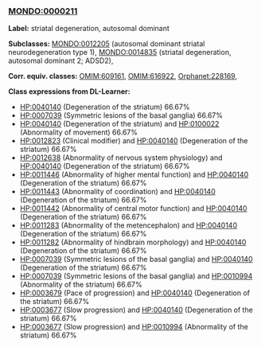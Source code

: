 
### [MONDO:0000211](http://purl.obolibrary.org/obo/MONDO_0000211)
**Label:** striatal degeneration, autosomal dominant

**Subclasses:** [MONDO:0012205](http://purl.obolibrary.org/obo/MONDO_0012205) (autosomal dominant striatal neurodegeneration type 1), [MONDO:0014835](http://purl.obolibrary.org/obo/MONDO_0014835) (striatal degeneration, autosomal dominant 2; ADSD2), 

**Corr. equiv. classes:** [OMIM:609161](http://purl.obolibrary.org/obo/OMIM_609161), [OMIM:616922](http://purl.obolibrary.org/obo/OMIM_616922), [Orphanet:228169](http://www.orpha.net/ORDO/Orphanet_228169), 

**Class expressions from DL-Learner:**

- [HP:0040140](http://purl.obolibrary.org/obo/HP_0040140) (Degeneration of the striatum) 66.67%
- [HP:0007039](http://purl.obolibrary.org/obo/HP_0007039) (Symmetric lesions of the basal ganglia) 66.67%
- [HP:0040140](http://purl.obolibrary.org/obo/HP_0040140) (Degeneration of the striatum) and [HP:0100022](http://purl.obolibrary.org/obo/HP_0100022) (Abnormality of movement) 66.67%
- [HP:0012823](http://purl.obolibrary.org/obo/HP_0012823) (Clinical modifier) and [HP:0040140](http://purl.obolibrary.org/obo/HP_0040140) (Degeneration of the striatum) 66.67%
- [HP:0012638](http://purl.obolibrary.org/obo/HP_0012638) (Abnormality of nervous system physiology) and [HP:0040140](http://purl.obolibrary.org/obo/HP_0040140) (Degeneration of the striatum) 66.67%
- [HP:0011446](http://purl.obolibrary.org/obo/HP_0011446) (Abnormality of higher mental function) and [HP:0040140](http://purl.obolibrary.org/obo/HP_0040140) (Degeneration of the striatum) 66.67%
- [HP:0011443](http://purl.obolibrary.org/obo/HP_0011443) (Abnormality of coordination) and [HP:0040140](http://purl.obolibrary.org/obo/HP_0040140) (Degeneration of the striatum) 66.67%
- [HP:0011442](http://purl.obolibrary.org/obo/HP_0011442) (Abnormality of central motor function) and [HP:0040140](http://purl.obolibrary.org/obo/HP_0040140) (Degeneration of the striatum) 66.67%
- [HP:0011283](http://purl.obolibrary.org/obo/HP_0011283) (Abnormality of the metencephalon) and [HP:0040140](http://purl.obolibrary.org/obo/HP_0040140) (Degeneration of the striatum) 66.67%
- [HP:0011282](http://purl.obolibrary.org/obo/HP_0011282) (Abnormality of hindbrain morphology) and [HP:0040140](http://purl.obolibrary.org/obo/HP_0040140) (Degeneration of the striatum) 66.67%
- [HP:0007039](http://purl.obolibrary.org/obo/HP_0007039) (Symmetric lesions of the basal ganglia) and [HP:0040140](http://purl.obolibrary.org/obo/HP_0040140) (Degeneration of the striatum) 66.67%
- [HP:0007039](http://purl.obolibrary.org/obo/HP_0007039) (Symmetric lesions of the basal ganglia) and [HP:0010994](http://purl.obolibrary.org/obo/HP_0010994) (Abnormality of the striatum) 66.67%
- [HP:0003679](http://purl.obolibrary.org/obo/HP_0003679) (Pace of progression) and [HP:0040140](http://purl.obolibrary.org/obo/HP_0040140) (Degeneration of the striatum) 66.67%
- [HP:0003677](http://purl.obolibrary.org/obo/HP_0003677) (Slow progression) and [HP:0040140](http://purl.obolibrary.org/obo/HP_0040140) (Degeneration of the striatum) 66.67%
- [HP:0003677](http://purl.obolibrary.org/obo/HP_0003677) (Slow progression) and [HP:0010994](http://purl.obolibrary.org/obo/HP_0010994) (Abnormality of the striatum) 66.67%


